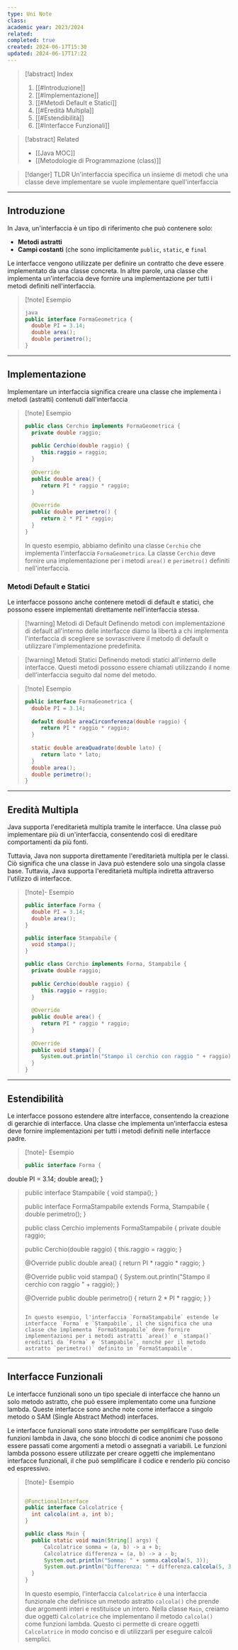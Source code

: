 ```yaml
---
type: Uni Note
class: 
academic year: 2023/2024
related: 
completed: true
created: 2024-06-17T15:30
updated: 2024-06-17T17:22
---
```

>[!abstract] Index
>1. [[#Introduzione]]
>2. [[#Implementazione]]
>3. [[#Metodi Default e Statici]]
>4. [[#Eredità Multipla]]
>5. [[#Estendibilità]]
>6. [[#Interfacce Funzionali]]

>[!abstract] Related
>- [[Java MOC]]
>- [[Metodologie di Programmazione (class)]]

>[!danger] TLDR
>Un'interfaccia specifica un insieme di metodi che una classe deve implementare se vuole implementare quell'interfaccia

---
## Introduzione 

In Java, un'interfaccia è un tipo di riferimento che può contenere solo:
- **Metodi astratti**
- **Campi costanti** (che sono implicitamente `public`, `static`, e `final`

 Le interfacce vengono utilizzate per definire un contratto che deve essere implementato da una classe concreta. In altre parole, una classe che implementa un'interfaccia deve fornire una implementazione per tutti i metodi definiti nell'interfaccia.

>[!note] Esempio
>```java
>java
>public interface FormaGeometrica {
>   double PI = 3.14;
>   double area();
>   double perimetro();
>}
>```

---
## Implementazione

Implementare un interfaccia significa creare una classe che implementa i metodi (astratti) contenuti dall'interfaccia

>[!note] Esempio
>```java
>public class Cerchio implements FormaGeometrica {
>   private double raggio;
>   
>   public Cerchio(double raggio) {
>      this.raggio = raggio;
>   }
>   
>   @Override
>   public double area() {
>      return PI * raggio * raggio;
>   }
>   
>   @Override
>   public double perimetro() {
>      return 2 * PI * raggio;
>   }
>}
>```
>In questo esempio, abbiamo definito una classe `Cerchio` che implementa l'interfaccia `FormaGeometrica`. La classe `Cerchio` deve fornire una implementazione per i metodi `area()` e `perimetro()` definiti nell'interfaccia.

### Metodi Default e Statici 

Le interfacce possono anche contenere metodi di default e statici, che possono essere implementati direttamente nell'interfaccia stessa. 

>[!warning] Metodi di Default
>Definendo metodi con implementazione di default all'interno delle interfacce diamo la libertà a chi implementa l'interfaccia di scegliere se sovrascrivere il metodo di default o utilizzare l'implementazione predefinita.

>[!warning] Metodi Statici
>Definendo metodi statici all'interno delle interfacce. Questi metodi possono essere chiamati utilizzando il nome dell'interfaccia seguito dal nome del metodo.

>[!note] Esempio
>```java
>public interface FormaGeometrica {
>   double PI = 3.14;
>   
>   default double areaCirconferenza(double raggio) {
>      return PI * raggio * raggio;
>   }
>   
>   static double areaQuadrato(double lato) {
>      return lato * lato;
>   }
>   double area();
>   double perimetro();
> }
>```

---
## Eredità Multipla

Java supporta l'ereditarietà multipla tramite le interfacce. Una classe può implementare più di un'interfaccia, consentendo così di ereditare comportamenti da più fonti.

Tuttavia, Java non supporta direttamente l'ereditarietà multipla per le classi. Ciò significa che una classe in Java può estendere solo una singola classe base. Tuttavia, Java supporta l'ereditarietà multipla indiretta attraverso l'utilizzo di interfacce.

>[!note]- Esempio
>```java
>public interface Forma {
>   double PI = 3.14;
>   double area();
>}
>
>public interface Stampabile {
>   void stampa();
>}
>
>public class Cerchio implements Forma, Stampabile {
>   private double raggio;
>   
>   public Cerchio(double raggio) {
>      this.raggio = raggio;
>   }
>   
>   @Override
>   public double area() {
>      return PI * raggio * raggio;
>   }
>   
>   @Override
>   public void stampa() {
>      System.out.println("Stampo il cerchio con raggio " + raggio);
>   }
>}
>```

---
## Estendibilità

Le interfacce possono estendere altre interfacce, consentendo la creazione di gerarchie di interfacce. Una classe che implementa un'interfaccia estesa deve fornire implementazioni per tutti i metodi definiti nelle interfacce padre.

>[!note]- Esempio
>```java
>public interface Forma {
   double PI = 3.14;
   double area();
}
>
>public interface Stampabile {
>   void stampa();
>}
>
>public interface FormaStampabile extends Forma, Stampabile {
>   double perimetro();
>}
>
>public class Cerchio implements FormaStampabile {
>   private double raggio;
>   
>   public Cerchio(double raggio) {
>      this.raggio = raggio;
>   }
>   
>   @Override
>   public double area() {
>      return PI * raggio * raggio;
>   }
>   
>   @Override
>   public void stampa() {
>      System.out.println("Stampo il cerchio con raggio " + raggio);
>   }
>   
>   @Override
>   public double perimetro() {
>      return 2 * PI * raggio;
>   }
>}
>```
>
>In questo esempio, l'interfaccia `FormaStampabile` estende le interfacce `Forma` e `Stampabile`, il che significa che una classe che implementa `FormaStampabile` deve fornire implementazioni per i metodi astratti `area()` e `stampa()` ereditati da `Forma` e `Stampabile`, nonché per il metodo astratto `perimetro()` definito in `FormaStampabile`.

---
## Interfacce Funzionali

Le interfacce funzionali sono un tipo speciale di interfacce che hanno un solo metodo astratto, che può essere implementato come una funzione lambda. Queste interfacce sono anche note come interfacce a singolo metodo o SAM (Single Abstract Method) interfaces.

Le interfacce funzionali sono state introdotte per semplificare l'uso delle funzioni lambda in Java, che sono blocchi di codice anonimi che possono essere passati come argomenti a metodi o assegnati a variabili. Le funzioni lambda possono essere utilizzate per creare oggetti che implementano interfacce funzionali, il che può semplificare il codice e renderlo più conciso ed espressivo.

>[!note]- Esempio
>```java
>
>@FunctionalInterface 
>public interface Calcolatrice {    
>	int calcola(int a, int b); 
>} 
>
> public class Main {    
>	public static void main(String[] args) {       
>		Calcolatrice somma = (a, b) -> a + b;       
>		Calcolatrice differenza = (a, b) -> a - b;              
>		System.out.println("Somma: " + somma.calcola(5, 3));       
>		System.out.println("Differenza: " + differenza.calcola(5, 3));    
>	}
>}
>```
>
>In questo esempio, l'interfaccia `Calcolatrice` è una interfaccia funzionale che definisce un metodo astratto `calcola()` che prende due argomenti interi e restituisce un intero. Nella classe `Main`, creiamo due oggetti `Calcolatrice` che implementano il metodo `calcola()` come funzioni lambda. Questo ci permette di creare oggetti `Calcolatrice` in modo conciso e di utilizzarli per eseguire calcoli semplici.

